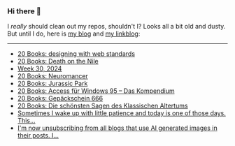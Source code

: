 ### Hi there 👋

I _really_ should clean out my repos, shouldn't I? Looks all a bit old and dusty. But until I do, here is [my blog](https://lostfocus.de/) and [my linkblog](https://dominikschwind.com/links):

--- 

<!-- POST-LIST:START -->
- [20 Books: designing with web standards](https://lostfocus.de/2024/07/30/20-books-designing-with-web-standards/)
- [20 Books: Death on the Nile](https://lostfocus.de/2024/07/29/20-books-death-on-the-nile/)
- [Week 30, 2024](https://lostfocus.de/2024/07/28/week-30-2024/)
- [20 Books: Neuromancer](https://lostfocus.de/2024/07/28/20-books-neuromancer/)
- [20 Books: Jurassic Park](https://lostfocus.de/2024/07/27/20-books-jurassic-park/)
- [20 Books: Access für Windows 95 – Das Kompendium](https://lostfocus.de/2024/07/26/20-books-access-fur-windows-95-das-kompendium/)
- [20 Books: Gepäckschein 666](https://lostfocus.de/2024/07/25/20-books-gepackschein-666/)
- [20 Books: Die schönsten Sagen des Klassischen Altertums](https://lostfocus.de/2024/07/24/20-books-die-schonsten-sagen-des-klassischen-altertums/)
- [Sometimes I wake up with little patience and today is one of those days. This…](https://lostfocus.de/2024/07/24/233176/)
- [I&#39;m now unsubscribing from all blogs that use AI generated images in their posts. I…](https://lostfocus.de/2024/07/23/233172/)
<!-- POST-LIST:END -->

<!--
**lostfocus/lostfocus** is a ✨ _special_ ✨ repository because its `README.md` (this file) appears on your GitHub profile.

Here are some ideas to get you started:

- 🔭 I’m currently working on ...
- 🌱 I’m currently learning ...
- 👯 I’m looking to collaborate on ...
- 🤔 I’m looking for help with ...
- 💬 Ask me about ...
- 📫 How to reach me: ...
- 😄 Pronouns: ...
- ⚡ Fun fact: ...
-->
